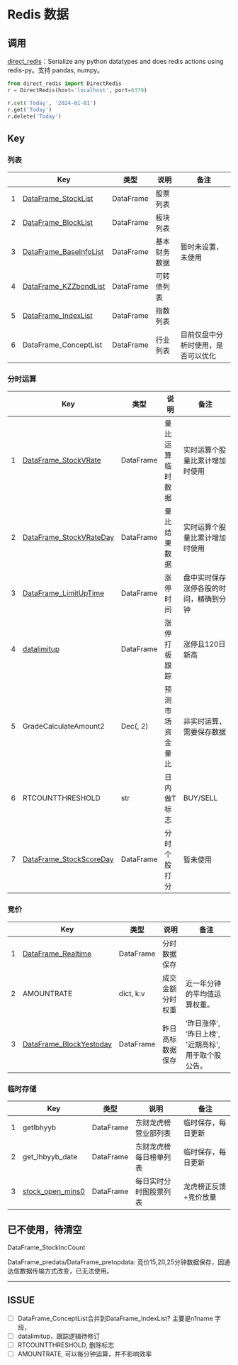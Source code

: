 # Redis 数据

## 调用

[direct_redis](https://github.com/yonghee12/direct-redis)：Serialize any python datatypes and does redis actions using redis-py。支持 pandas, numpy。

```python
from direct_redis import DirectRedis
r = DirectRedis(host='localhost', port=6379)

r.set('Today', '2024-01-01')
r.get('Today')
r.delete('Today')
```

## Key

### 列表

|      | Key                                                       | 类型      | 说明             | 备注                                   |
| ---- | --------------------------------------------------------- | --------- | ---------------- | -------------------------------------- |
| 1    | [DataFrame_StockList](/server/DataFrame_StockList)       | DataFrame | 股票列表         |                                        |
| 2    | [DataFrame_BlockList](/server/DataFrame_BlockList)       | DataFrame | 板块列表         |                                        |
| 3    | [DataFrame_BaseInfoList](/server/DataFrame_BaseInfoList) | DataFrame | 基本财务数据     | 暂时未设置，未使用                     |
| 4    | [DataFrame_KZZbondList](/server/DataFrame_KZZbondList)   | DataFrame | 可转债列表       |                                        |
| 5    | [DataFrame_IndexList](/server/DataFrame_IndexList)       | DataFrame | 指数列表         |                                        |
| 6 | DataFrame_ConceptList   | DataFrame | 行业列表 | 目前仅盘中分析时使用，是否可以优化 |

### 分时运算


|      | Key                                                         | 类型      | 说明             | 备注                                   |
| ---- | ----------------------------------------------------------- | --------- | ---------------- | -------------------------------------- |
| 1    | [DataFrame_StockVRate](/server/DataFrame_StockVRate)       | DataFrame | 量比运算临时数据 | 实时运算个股量比累计增加时使用         |
| 2    | [DataFrame_StockVRateDay](/server/DataFrame_StockVRateDay) | DataFrame | 量比结果数据     | 实时运算个股量比累计增加时使用         |
| 3    | [DataFrame_LimitUpTime](/server/DataFrame_LimitUpTime)     | DataFrame | 涨停时间         | 盘中实时保存涨停各股的时间，精确到分钟 |
| 4    | [datalimitup](/server/datalimitup)                         | DataFrame | 涨停打板跟踪     | 涨停且120日新高                        |
| 5    | GradeCalculateAmount2                                       | Dec(, 2)  | 预测市场资金量比 | 非实时运算，需要保存数据               |
| 6    | RTCOUNTTHRESHOLD                                            | str       | 日内做T标志      | BUY/SELL                               |
| 7    | [DataFrame_StockScoreDay](/server/DataFrame_StockScoreDay) | DataFrame | 分时个股打分     | 暂未使用                               |

### 竞价

|      | Key                                                         | 类型      | 说明             | 备注                                                |
| ---- | ----------------------------------------------------------- | --------- | ---------------- | --------------------------------------------------- |
| 1    | [DataFrame_Realtime](/server/DataFrame_Realtime)           | DataFrame | 分时数据保存     |                                                     |
| 2    | AMOUNTRATE                                                  | dict, k:v | 成交金额分时权重 | 近一年分钟的平均值运算权重。                        |
| 3    | [DataFrame_BlockYestoday](/server/DataFrame_BlockYestoday) | DataFrame | 昨日高标数据保存 | '昨日涨停', '昨日上榜', '近期高标',用于取个股公告。 |

### 临时存储

|      | Key                                          | 类型      | 说明                   | 备注                  |
| ---- | -------------------------------------------- | --------- | ---------------------- | --------------------- |
| 1    | getlbhyyb                                    | DataFrame | 东财龙虎榜营业部列表   | 临时保存，每日更新    |
| 2    | get_lhbyyb_date                              | DataFrame | 东财龙虎榜每日榜单列表 | 临时保存，每日更新    |
| 3    | [stock_open_mins0](/server/stock_open_mins0) | DataFrame | 每日实时分时图股票列表 | 龙虎榜正反馈+竞价放量 |

## 已不使用，待清空

DataFrame_StockIncCount

DataFrame_predata/DataFrame_pretopdata: 竞价15,20,25分钟数据保存，因通达信数据传输方式改变，已无法使用。

---

## ISSUE

- [ ] DataFrame_ConceptList合并到DataFrame_IndexList? 主要是n1name 字段，
- [ ] datalimitup，跟踪逻辑待修订
- [ ] RTCOUNTTHRESHOLD, 删除标志
- [ ] AMOUNTRATE, 可以每分钟运算，并不影响效率
